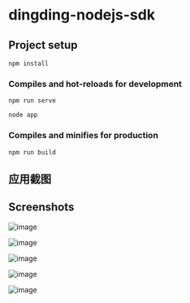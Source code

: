 # dingding-nodejs-sdk

## Project setup
```
npm install
```

### Compiles and hot-reloads for development
```
npm run serve
```
```
node app
```
### Compiles and minifies for production
```
npm run build
```
## 应用截图

## Screenshots
![image](https://github.com/pluto1114/vue-music163/blob/master/screenshots/S91006-001.png)

![image](https://github.com/pluto1114/vue-music163/blob/master/screenshots/S91006-002.png)

![image](https://github.com/pluto1114/vue-music163/blob/master/screenshots/S91006-003.png)

![image](https://github.com/pluto1114/vue-music163/blob/master/screenshots/S91006-004.png)

![image](https://github.com/pluto1114/vue-music163/blob/master/screenshots/S91006-005.png)
